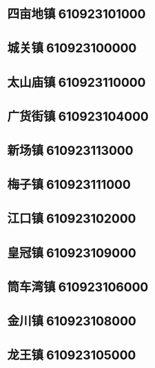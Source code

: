 # 四亩地镇 610923101000
# 城关镇 610923100000
# 太山庙镇 610923110000
# 广货街镇 610923104000
# 新场镇 610923113000
# 梅子镇 610923111000
# 江口镇 610923102000
# 皇冠镇 610923109000
# 筒车湾镇 610923106000
# 金川镇 610923108000
# 龙王镇 610923105000
